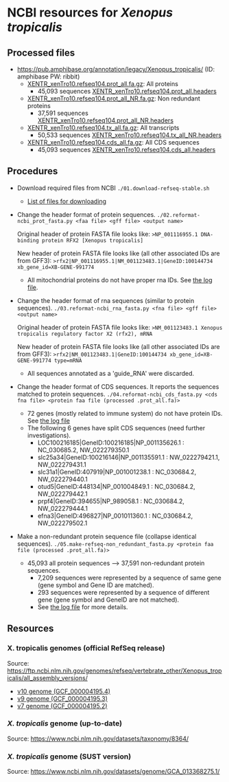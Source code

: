 # NCBI resources for *Xenopus tropicalis*

## Processed files
* https://pub.amphibase.org/annotation/legacy/Xenopus_tropicalis/ (ID: amphibase  PW: ribbit)
  * [XENTR_xenTro10.refseq104.prot_all.fa.gz](https://pub.amphibase.org/annotation/legacy/Xenopus_tropicalis/XENTR_xenTro10.refseq104.prot_all.fa.gz): All proteins
    * 45,093 sequences [XENTR_xenTro10.refseq104.prot_all.headers](./XENTR_xenTro10.refseq104.prot_all.headers)
  * [XENTR_xenTro10.refseq104.prot_all_NR.fa.gz](https://pub.amphibase.org/annotation/legacy/Xenopus_tropicalis/XENTR_xenTro10.refseq104.prot_all_NR.fa.gz): Non redundant proteins
    * 37,591 sequences [XENTR_xenTro10.refseq104.prot_all_NR.headers](./XENTR_xenTro10.refseq104.prot_all_NR.headers)
  * [XENTR_xenTro10.refseq104.tx_all.fa.gz](https://pub.amphibase.org/annotation/legacy/Xenopus_tropicalis/XENTR_xenTro10.refseq104.tx_all.fa.gz): All transcripts
    * 50,533 sequences [XENTR_xenTro10.refseq104.tx_all_NR.headers](./XENTR_xenTro10.refseq104.tx_all.headers)
  * [XENTR_xenTro10.refseq104.cds_all.fa.gz](https://pub.amphibase.org/annotation/legacy/Xenopus_tropicalis/XENTR_xenTro10.refseq104.cds_all.fa.gz): All CDS sequences
    * 45,093 sequences [XENTR_xenTro10.refseq104.cds_all.headers](./XENTR_xenTro10.refseq104.cds_all.headers)

## Procedures

* Download required files from NCBI
  ``` ./01.download-refseq-stable.sh ```
  * [List of files for downloading](./FILES.xenTro10_refseq104)

* Change the header format of protein sequences.
  ``` ./02.reformat-ncbi_prot_fasta.py <faa file> <gff file> <output name> ```

  Original header of protein FASTA file looks like:
  ``` >NP_001116955.1 DNA-binding protein RFX2 [Xenopus tropicalis] ```

  New header of protein FASTA file looks like (all other associated IDs are from GFF3):
  ``` >rfx2|NP_001116955.1|NM_001123483.1|GeneID:100144734 xb_gene_id=XB-GENE-991774 ```

  * All mitochondrial proteins do not have proper rna IDs. See [the log file](./XENTR_xenTro10.refseq104.prot_all.log).

* Change the header format of rna sequences (similar to protein sequences).
  ``` ./03.reformat-ncbi_rna_fasta.py <fna file> <gff file> <output name> ```
  
  Original header of protein FASTA file looks like:
  ``` >NM_001123483.1 Xenopus tropicalis regulatory factor X2 (rfx2), mRNA ```

  New header of protein FASTA file looks like (all other associated IDs are from GFF3):
  ``` >rfx2|NM_001123483.1|GeneID:100144734 xb_gene_id=XB-GENE-991774 type=mRNA ```

  * All sequences annotated as a 'guide_RNA' were discarded.

* Change the header format of CDS sequences. It reports the sequences matched to protein sequences.
  ``` ./04.reformat-ncbi_cds_fasta.py <cds fna file> <protein faa file (processed .prot_all.fa)> ```
  
  * 72 genes (mostly related to immune system) do not have protein IDs. See [the log file](./XENTR_xenTro10.refseq104.cds_all.log)
  * The following 6 genes have split CDS sequences (need further investigations). 
    * LOC100216185|GeneID:100216185|NP_001135626.1 : NC_030685.2, NW_022279350.1
    * slc25a34|GeneID:100216146|NP_001135591.1 : NW_022279421.1, NW_022279431.1
    * slc31a1|GeneID:407919|NP_001001238.1 : NC_030684.2, NW_022279440.1
    * otud5|GeneID:448134|NP_001004849.1 : NC_030684.2, NW_022279442.1
    * prpf4|GeneID:394655|NP_989058.1 : NC_030684.2, NW_022279444.1
    * efna3|GeneID:496827|NP_001011360.1 : NC_030684.2, NW_022279502.1

* Make a non-redundant protein sequence file (collapse identical sequences).
  ``` ./05.make-refseq-non_redundant_fasta.py <protein faa file (processed .prot_all.fa)> ```
  * 45,093 all protein sequences --> 37,591 non-redundant protein sequences.
    * 7,209 sequences were represented by a sequence of same gene (gene symbol and Gene ID are matched).
    * 293 sequences were represented by a sequence of different gene (gene symbol and GeneID are not matched).
    * See [the log file](./XENTR_xenTro10.refseq104.prot_all_NR.log) for more details. 

## Resources

### X. tropicalis genomes (official RefSeq release)

Source: https://ftp.ncbi.nlm.nih.gov/genomes/refseq/vertebrate_other/Xenopus_tropicalis/all_assembly_versions/

* [v10 genome (GCF_000004195.4)](https://ftp.ncbi.nlm.nih.gov/genomes/refseq/vertebrate_other/Xenopus_tropicalis/all_assembly_versions/GCF_000004195.4_UCB_Xtro_10.0/)
* [v9 genome (GCF_000004195.3)](https://ftp.ncbi.nlm.nih.gov/genomes/refseq/vertebrate_other/Xenopus_tropicalis/all_assembly_versions/GCF_000004195.3_Xenopus_tropicalis_v9.1/)
* [v7 genome (GCF_000004195.2)](https://ftp.ncbi.nlm.nih.gov/genomes/refseq/vertebrate_other/Xenopus_tropicalis/all_assembly_versions/GCF_000004195.2_Xtropicalis_v7/)


### *X. tropicalis* genome (up-to-date)

Source: https://www.ncbi.nlm.nih.gov/datasets/taxonomy/8364/


### *X. tropicalis* genome (SUST version)

Source: https://www.ncbi.nlm.nih.gov/datasets/genome/GCA_013368275.1/


